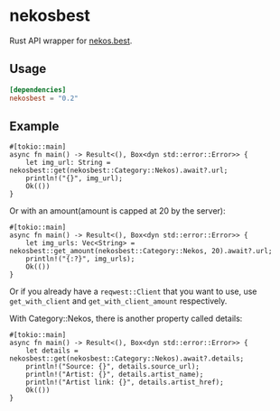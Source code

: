 # nekosbest

Rust API wrapper for [nekos.best](https://nekos.best/).

## Usage
```toml
[dependencies]
nekosbest = "0.2"
```

## Example
```rust,no_run
#[tokio::main]
async fn main() -> Result<(), Box<dyn std::error::Error>> {
    let img_url: String = nekosbest::get(nekosbest::Category::Nekos).await?.url;
    println!("{}", img_url);
    Ok(())
}
```

Or with an amount(amount is capped at 20 by the server):

```rust,no_run
#[tokio::main]
async fn main() -> Result<(), Box<dyn std::error::Error>> {
    let img_urls: Vec<String> = nekosbest::get_amount(nekosbest::Category::Nekos, 20).await?.url;
    println!("{:?}", img_urls);
    Ok(())
}
```

Or if you already have a `reqwest::Client` that you want to use, use `get_with_client` and `get_with_client_amount` respectively.

With Category::Nekos, there is another property called details:

```rust,no_run
#[tokio::main]
async fn main() -> Result<(), Box<dyn std::error::Error>> {
    let details = nekosbest::get(nekosbest::Category::Nekos).await?.details;
    println!("Source: {}", details.source_url);
    println!("Artist: {}", details.artist_name);
    println!("Artist link: {}", details.artist_href);
    Ok(())
}
```
